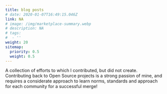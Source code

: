 ```yaml
---
title: blog posts
# date: 2020-01-07T16:49:15.046Z
link: NA
# image: /img/marketplace-summary.webp
# description: NA
# tags:
#  - ''
weight: 20
sitemap:
  priority: 0.5
  weight: 0.5
---
```

<!--

This page represents the landing page for "contributions" section. It is also shown under the homepage header for "contributions". It should be therefore relatively short and sweet.

-->



<p>A collection of efforts to which I contributed, but did not create. Contributing back to Open Source projects is a strong passion of mine, and requires a considerate approach to learn norms, standards and approach for each community for a successful merge!</p>
